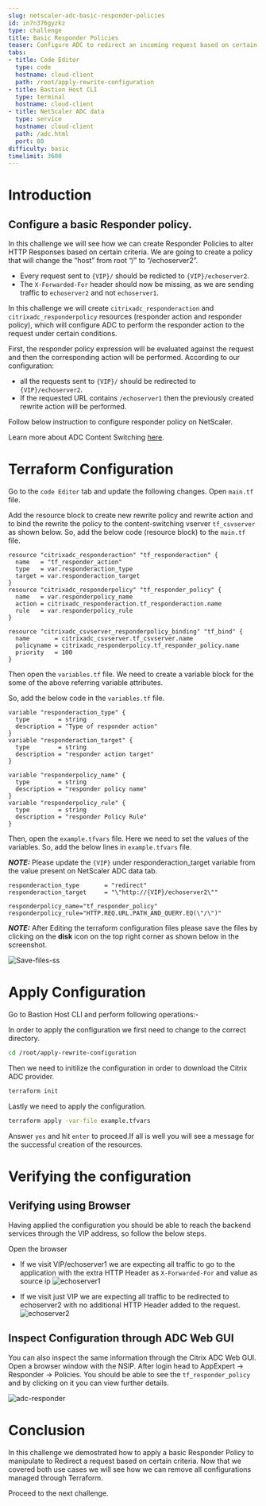 ```yaml
---
slug: netscaler-adc-basic-responder-policies
id: in7n376gyzkz
type: challenge
title: Basic Responder Policies
teaser: Configure ADC to redirect an incoming request based on certain criteria.
tabs:
- title: Code Editor
  type: code
  hostname: cloud-client
  path: /root/apply-rewrite-configuration
- title: Bastion Host CLI
  type: terminal
  hostname: cloud-client
- title: NetScaler ADC data
  type: service
  hostname: cloud-client
  path: /adc.html
  port: 80
difficulty: basic
timelimit: 3600
---
```

Introduction
============

## Configure a basic Responder policy.

In this challenge we will see how we can create Responder Policies to alter HTTP Responses based on certain criteria. We are going to create a policy that will change the “host” from root “/” to “/echoserver2”.

- Every request sent to `{VIP}/` should be redicted to `{VIP}/echoserver2`.
- The `X-Forwarded-For` header should now be missing, as we are sending traffic to `echoserver2` and not `echoserver1`.



In this challenge we will create  `citrixadc_responderaction` and  `citrixadc_responderpolicy`  resources (responder action and responder policy), which will configure ADC to perform the responder action to the request under certain conditions.

First, the responder policy expression will be evaluated against the request and then the corresponding action will be performed. According to our configuration:
- all the requests sent to `{VIP}/` should be redirected to `{VIP}/echoserver2`.
- If the requested URL contains  `/echoserver1` then the previously created rewrite action will be performed.

Follow below instruction to configure responder policy on NetScaler.

Learn more about ADC Content Switching [here](https://docs.citrix.com/en-us/citrix-adc/current-release/appexpert/responder.html).

Terraform Configuration
============

Go to the `code Editor` tab and update the following changes.
Open `main.tf` file.

Add the resource block to create new rewrite policy and rewrite action and to bind the rewrite the policy to the content-switching vserver `tf_csvserver` as shown below. So, add the below code (resource block) to the `main.tf` file.

```hcl
resource "citrixadc_responderaction" "tf_responderaction" {
  name   = "tf_responder_action"
  type   = var.responderaction_type
  target = var.responderaction_target
}
resource "citrixadc_responderpolicy" "tf_responder_policy" {
  name   = var.responderpolicy_name
  action = citrixadc_responderaction.tf_responderaction.name
  rule   = var.responderpolicy_rule
}

resource "citrixadc_csvserver_responderpolicy_binding" "tf_bind" {
  name       = citrixadc_csvserver.tf_csvserver.name
  policyname = citrixadc_responderpolicy.tf_responder_policy.name
  priority   = 100
}
```

Then open the `variables.tf` file.
We need to create a variable block for the some of the above referring variable attributes.

So, add the below code in the `variables.tf` file.

```hcl
variable "responderaction_type" {
  type        = string
  description = "Type of responder action"
}
variable "responderaction_target" {
  type        = string
  description = "responder action target"
}

variable "responderpolicy_name" {
  type        = string
  description = "responder policy name"
}
variable "responderpolicy_rule" {
  type        = string
  description = "responder Policy Rule"
}
```

Then, open the `example.tfvars` file.
Here we need to set the values of the variables. So, add the below lines in `example.tfvars` file.

 **_NOTE:_** Please update the `{VIP}` under responderaction_target variable from the value present on NetScaler ADC data tab.

```hcl
responderaction_type       = "redirect"
responderaction_target     = "\"http://{VIP}/echoserver2\""

responderpolicy_name="tf_responder_policy"
responderpolicy_rule="HTTP.REQ.URL.PATH_AND_QUERY.EQ(\"/\")"
```

 **_NOTE:_** After Editing the terraform configuration files please save the files by clicking on the **disk** icon on the top right corner as shown below in the screenshot.

  ![Save-files-ss](https://github.com/citrix/terraform-cloud-scripts/blob/master/assets/instruqt_lab/netscaler-adc-basic-content-switching-using-terraform/Part-3-Save.png?raw=true)

Apply Configuration
===================
Go to Bastion Host CLI and perform following operations:-

In order to apply the configuration we first need to change to
the correct directory.
```bash
cd /root/apply-rewrite-configuration
```
Then we need to initilize the configuration in order to
download the Citrix ADC provider.
```bash
terraform init
```
Lastly we need to apply the configuration.
```bash
terraform apply -var-file example.tfvars
```
Answer `yes` and hit `enter` to proceed.If all is well you will see a message for the successful
creation of the resources.

Verifying the configuration
===========================

## Verifying using Browser

Having applied the configuration you should be able to reach the backend services through the VIP address, so follow the below steps.

Open the browser
- If we visit VIP/echoserver1 we are expecting all traffic to go to the application with the extra HTTP Header as  `X-Forwarded-For` and value as source ip
![echoserver1](https://github.com/citrix/terraform-cloud-scripts/blob/master/assets/instruqt_lab/netscaler-adc-basic-rewrite-responder-policies-using-terraform/echo1-browser.png?raw=true)

- If we visit just VIP we are expecting all traffic to be redirected to echoserver2 with no additional HTTP Header added to the request.
![echoserver2](https://github.com/citrix/terraform-cloud-scripts/blob/master/assets/instruqt_lab/netscaler-adc-basic-rewrite-responder-policies-using-terraform/browser-echoserver2.png?raw=true)


## Inspect Configuration through ADC Web GUI

You can also inspect the same information through the
Citrix ADC Web GUI.
Open a browser window with the NSIP. After login head to AppExpert -> Responder -> Policies.
You should be able to see the `tf_responder_policy` and by clicking on it
you can view further details.

![adc-responder](https://github.com/citrix/terraform-cloud-scripts/blob/master/assets/instruqt_lab/netscaler-adc-basic-rewrite-responder-policies-using-terraform/adc-gui-responder.png?raw=true)

Conclusion
==========

In this challenge we demostrated how to apply a basic Responder Policy to manipulate to Redirect a request based on certain criteria. Now that we covered both use cases we will see how we can remove all configurations managed through Terraform.

Proceed to the next challenge.